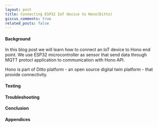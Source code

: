 ```yaml
---
layout: post
title: Connecting ESP32 IoT device to Hono(Ditto)
giscus_comments: true
related_posts: false
---
```


#### Background
In this blog post we will learn how to connect an IoT device to Hono end point. We use ESP32 microcontroller as sensor that send data through MQTT protocl application to communication with Hono API.

Hono is part of Ditto platform - an open source digital twin platform - that provide connectivity. 


#### Testing

#### Troubleshooting

#### Conclusion 

#### Appendices  


